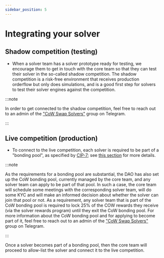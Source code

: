 ```yaml
---
sidebar_position: 5
---
```


# Integrating your solver


## Shadow competition (testing)

- When a solver team has a solver prototype ready for testing, we encourage them to get in touch with the core team so that they can test their solver in the so-called shadow competition. The shadow competition is a risk-free environment that receives production orderflow but only does simulations, and is a good first step for solvers to test their solver engines against the competition.

:::note

In order to get connected to the shadow competition, feel free to reach out to an admin of the ["CoW Swap Solvers"](https://t.me/+2Z_-DW57meA1MDlh) group on Telegram.

:::

## Live competition (production)

- To connect to the live competition, each solver is required to be part of a "bonding pool", as specified by [CIP-7](https://snapshot.org/#/cow.eth/proposal/0x267edf7a0bd3c771cfca763322f011ee106d8d5158612c11da29183260d1dba7); see [this section](/cow-protocol/reference/auctions/bonding-pools) for more details.

:::note

As the requirements for a bonding pool are substantial, the DAO has also set up the CoW bonding pool, currently managed by the core team, and any solver team can apply to be part of that pool. In such a case, the core team will schedule some meetings with the corresponding solver team, will do some KYC and will make an informed decision about whether the solver can join that pool or not. As a requirement, any solver team that is part of the CoW bonding pool is required to lock 25% of the COW rewards they receive (via the solver rewards program) until they exit the CoW bonding pool. For more information about the CoW bonding pool and for applying to become part of it, feel free to reach out to an admin of the ["CoW Swap Solvers"](https://t.me/+2Z_-DW57meA1MDlh) group on Telegram.

:::

Once a solver becomes part of a bonding pool, then the core team will proceed to allow-list the solver and connect it to the live competition.